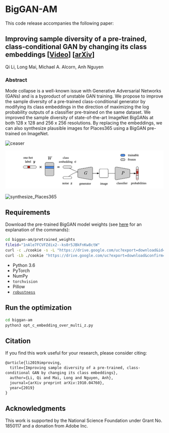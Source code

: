 # BigGAN-AM

This code release accompanies the following paper:

## Improving sample diversity of a pre-trained, class-conditional GAN by changing its class embeddings \[[Video](https://youtu.be/y5bDc-dbNjg)\]  \[[arXiv](https://arxiv.org/abs/1910.04760)\]

Qi Li, Long Mai, Michael A. Alcorn, Anh Nguyen

### Abstract
Mode collapse is a well-known issue with Generative Adversarial Networks (GANs) and is a byproduct of unstable GAN training. We propose to improve the sample diversity of a pre-trained class-conditional generator by modifying its class embeddings in the direction of maximizing the log probability outputs of a classifier pre-trained on the same dataset. We improved the sample diversity of state-of-the-art ImageNet BigGANs at both 128 x 128 and 256 x 256 resolutions. By replacing the embeddings, we can also synthesize plausible images for Places365 using a BigGAN pre-trained on ImageNet.

![ceaser](/doc/ceaser_daisy.png)

![framework](/doc/framework.png)

![synthesize_Places365](/doc/synthesize_new_dataset_images.png)

## Requirements

Download the pre-trained BigGAN model weights (see [here](https://stackoverflow.com/a/48133859/1316276) for an explanation of the commands):

```bash
cd biggan-am/pretrained_weights
fileid="1nAle7FCVFZdix2--ks0r5JBkFnKw8ctW"
curl -c ./cookie -s -L "https://drive.google.com/uc?export=download&id=${fileid}" > /dev/null
curl -Lb ./cookie "https://drive.google.com/uc?export=download&confirm=`awk '/download/ {print $NF}' ./cookie`&id=${fileid}" -o biggan_weights.pth
```

* Python 3.6
* PyTorch
* NumPy
* `torchvision`
* Pillow
* [`robustness`](https://github.com/MadryLab/robustness)

## Run the optimization

```bash
cd biggan-am
python3 opt_c_embedding_over_multi_z.py
```

## Citation
If you find this work useful for your research, please consider citing:
```
@article{li2019improving,
  title={Improving sample diversity of a pre-trained, class-conditional GAN by changing its class embeddings},
  author={Li, Qi and Mai, Long and Nguyen, Anh},
  journal={arXiv preprint arXiv:1910.04760},
  year={2019}
}
```

## Acknowledgments
This work is supported by the National Science Foundation under Grant No. 1850117 and a donation from Adobe Inc.
